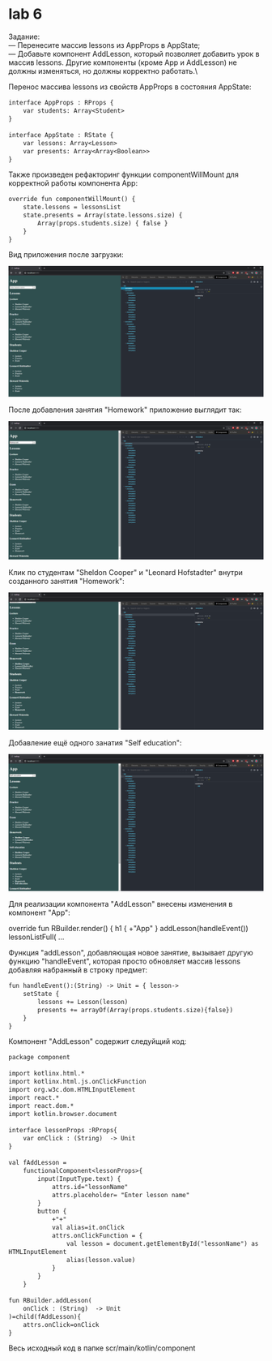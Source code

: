 # lab 6
Задание:\
    — Перенесите массив lessons из AppProps в AppState;\
    — Добавьте компонент AddLesson, который позволяет добавить урок в массив lessons. 
    Другие компоненты (кроме App и AddLesson) не должны изменяться, но должны корректно работать.\

Перенос массива lessons из свойств AppProps в состояния AppState:

    interface AppProps : RProps {
        var students: Array<Student>
    }

    interface AppState : RState {
        var lessons: Array<Lesson>
        var presents: Array<Array<Boolean>>
    }

Также произведен рефакторинг функции componentWillMount для корректной работы компонента App:

    override fun componentWillMount() {
        state.lessons = lessonsList
        state.presents = Array(state.lessons.size) {
            Array(props.students.size) { false }
        }
    }
    
Вид приложения после загрузки:

![](https://github.com/mementomorri/Kotlin-Frontend/blob/lab5/screenshots/onLoad.PNG)

После добавления занятия "Homework" приложение выглядит так:

![](https://github.com/mementomorri/Kotlin-Frontend/blob/lab5/screenshots/newElement.PNG)

Клик по студентам "Sheldon Cooper" и "Leonard Hofstadter" внутри созданного занятия "Homework":

![](https://github.com/mementomorri/Kotlin-Frontend/blob/lab5/screenshots/onClick.PNG)

Добавление ещё одного занатия "Self education":

![](https://github.com/mementomorri/Kotlin-Frontend/blob/lab5/screenshots/anotherElement.PNG)

Для реализации компонента "AddLesson" внесены изменения в компонент "App":

   override fun RBuilder.render() {
        h1 { +"App" }
        addLesson(handleEvent())
        lessonListFull(
        ...
        
Функция "addLesson", добавляющая новое занятие, вызывает другую функцию "handleEvent", 
которая просто обновляет массив lessons добавляя набранный в строку предмет:

    fun handleEvent():(String) -> Unit = { lesson->
        setState {
            lessons += Lesson(lesson)
            presents += arrayOf(Array(props.students.size){false})
        }
    }
    
Компонент "AddLesson" содержит следуйщий код:

    package component

    import kotlinx.html.*
    import kotlinx.html.js.onClickFunction
    import org.w3c.dom.HTMLInputElement
    import react.*
    import react.dom.*
    import kotlin.browser.document

    interface lessonProps :RProps{
        var onClick : (String)  -> Unit
    }

    val fAddLesson =
        functionalComponent<lessonProps>{
            input(InputType.text) {
                attrs.id="lessonName"
                attrs.placeholder= "Enter lesson name"
            }
            button {
                +"+"
                val alias=it.onClick
                attrs.onClickFunction = {
                    val lesson = document.getElementById("lessonName") as HTMLInputElement
                    alias(lesson.value)
                }
            }
        }

    fun RBuilder.addLesson(
        onClick : (String)  -> Unit
    )=child(fAddLesson){
        attrs.onClick=onClick
    }
    
Весь исходный код в папке scr/main/kotlin/component
